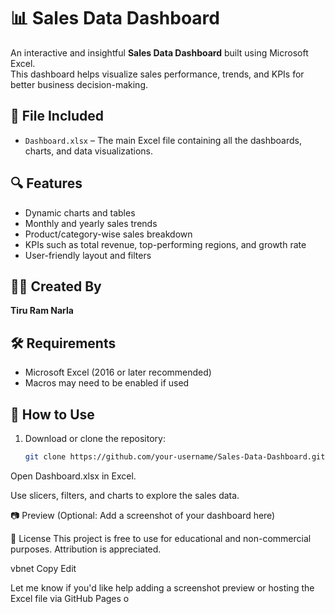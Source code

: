 # 📊 Sales Data Dashboard

An interactive and insightful **Sales Data Dashboard** built using Microsoft Excel.  
This dashboard helps visualize sales performance, trends, and KPIs for better business decision-making.

## 📁 File Included
- `Dashboard.xlsx` – The main Excel file containing all the dashboards, charts, and data visualizations.

## 🔍 Features
- Dynamic charts and tables
- Monthly and yearly sales trends
- Product/category-wise sales breakdown
- KPIs such as total revenue, top-performing regions, and growth rate
- User-friendly layout and filters

## 🧑‍💻 Created By
**Tiru Ram Narla**

## 🛠️ Requirements
- Microsoft Excel (2016 or later recommended)
- Macros may need to be enabled if used

## 📌 How to Use
1. Download or clone the repository:
   ```bash
   git clone https://github.com/your-username/Sales-Data-Dashboard.git
Open Dashboard.xlsx in Excel.

Use slicers, filters, and charts to explore the sales data.

📷 Preview
(Optional: Add a screenshot of your dashboard here)

📝 License
This project is free to use for educational and non-commercial purposes. Attribution is appreciated.

vbnet
Copy
Edit

Let me know if you'd like help adding a screenshot preview or hosting the Excel file via GitHub Pages o
